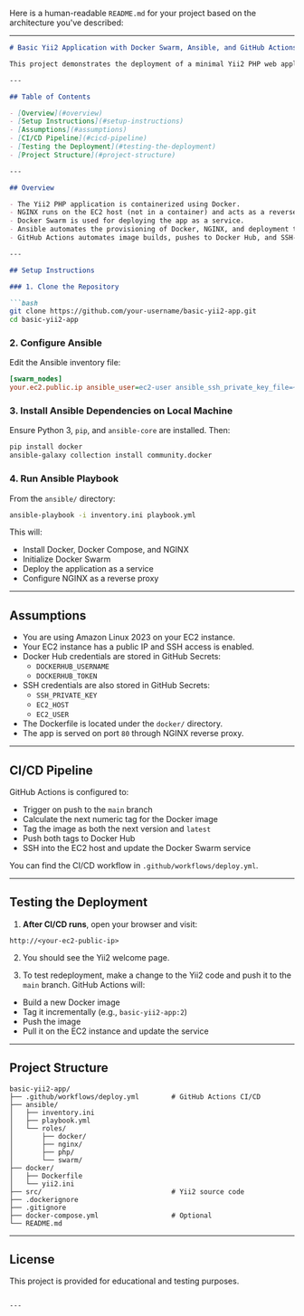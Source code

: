 Here is a human-readable `README.md` for your project based on the architecture you've described:

---

```markdown
# Basic Yii2 Application with Docker Swarm, Ansible, and GitHub Actions CI/CD

This project demonstrates the deployment of a minimal Yii2 PHP web application using Docker Swarm on an Amazon Linux 2023 EC2 instance. It includes infrastructure automation with Ansible and a full CI/CD pipeline using GitHub Actions.

---

## Table of Contents

- [Overview](#overview)
- [Setup Instructions](#setup-instructions)
- [Assumptions](#assumptions)
- [CI/CD Pipeline](#cicd-pipeline)
- [Testing the Deployment](#testing-the-deployment)
- [Project Structure](#project-structure)

---

## Overview

- The Yii2 PHP application is containerized using Docker.
- NGINX runs on the EC2 host (not in a container) and acts as a reverse proxy.
- Docker Swarm is used for deploying the app as a service.
- Ansible automates the provisioning of Docker, NGINX, and deployment tasks.
- GitHub Actions automates image builds, pushes to Docker Hub, and SSH-based service updates.

---

## Setup Instructions

### 1. Clone the Repository

```bash
git clone https://github.com/your-username/basic-yii2-app.git
cd basic-yii2-app
```

### 2. Configure Ansible

Edit the Ansible inventory file:

```ini
[swarm_nodes]
your.ec2.public.ip ansible_user=ec2-user ansible_ssh_private_key_file=~/.ssh/your-key.pem ansible_become_method=sudo ansible_ask_pass=false
```

### 3. Install Ansible Dependencies on Local Machine

Ensure Python 3, `pip`, and `ansible-core` are installed. Then:

```bash
pip install docker
ansible-galaxy collection install community.docker
```

### 4. Run Ansible Playbook

From the `ansible/` directory:

```bash
ansible-playbook -i inventory.ini playbook.yml
```

This will:

- Install Docker, Docker Compose, and NGINX
- Initialize Docker Swarm
- Deploy the application as a service
- Configure NGINX as a reverse proxy

---

## Assumptions

- You are using Amazon Linux 2023 on your EC2 instance.
- Your EC2 instance has a public IP and SSH access is enabled.
- Docker Hub credentials are stored in GitHub Secrets:
  - `DOCKERHUB_USERNAME`
  - `DOCKERHUB_TOKEN`
- SSH credentials are also stored in GitHub Secrets:
  - `SSH_PRIVATE_KEY`
  - `EC2_HOST`
  - `EC2_USER`
- The Dockerfile is located under the `docker/` directory.
- The app is served on port `80` through NGINX reverse proxy.

---

## CI/CD Pipeline

GitHub Actions is configured to:

- Trigger on push to the `main` branch
- Calculate the next numeric tag for the Docker image
- Tag the image as both the next version and `latest`
- Push both tags to Docker Hub
- SSH into the EC2 host and update the Docker Swarm service

You can find the CI/CD workflow in `.github/workflows/deploy.yml`.

---

## Testing the Deployment

1. **After CI/CD runs**, open your browser and visit:

```
http://<your-ec2-public-ip>
```

2. You should see the Yii2 welcome page.

3. To test redeployment, make a change to the Yii2 code and push it to the `main` branch. GitHub Actions will:

- Build a new Docker image
- Tag it incrementally (e.g., `basic-yii2-app:2`)
- Push the image
- Pull it on the EC2 instance and update the service

---

## Project Structure

```
basic-yii2-app/
├── .github/workflows/deploy.yml        # GitHub Actions CI/CD
├── ansible/
│   ├── inventory.ini
│   ├── playbook.yml
│   └── roles/
│       ├── docker/
│       ├── nginx/
│       ├── php/
│       └── swarm/
├── docker/
│   ├── Dockerfile
│   └── yii2.ini
├── src/                                # Yii2 source code
├── .dockerignore
├── .gitignore
├── docker-compose.yml                  # Optional
└── README.md
```

---

## License

This project is provided for educational and testing purposes.
```

---

